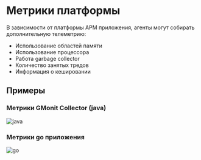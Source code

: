 # Метрики платформы

В зависимости от платформы APM приложения, агенты могут собирать дополнительную телеметрию:
- Использование областей памяти
- Использование процессора
- Работа garbage collector
- Количество занятых тредов
- Информация о кешировании

## Примеры
### Метрики GMonit Collector (java)
![java](./screenshots/platform-java.png)

### Метрики go приложения
![go](./screenshots/platform-go.png)
